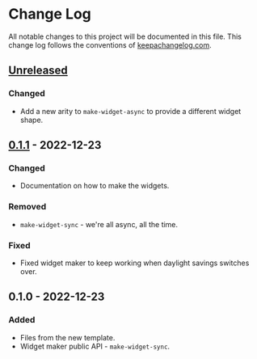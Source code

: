 # Change Log
All notable changes to this project will be documented in this file. This change log follows the conventions of [keepachangelog.com](http://keepachangelog.com/).

## [Unreleased]
### Changed
- Add a new arity to `make-widget-async` to provide a different widget shape.

## [0.1.1] - 2022-12-23
### Changed
- Documentation on how to make the widgets.

### Removed
- `make-widget-sync` - we're all async, all the time.

### Fixed
- Fixed widget maker to keep working when daylight savings switches over.

## 0.1.0 - 2022-12-23
### Added
- Files from the new template.
- Widget maker public API - `make-widget-sync`.

[Unreleased]: https://sourcehost.site/your-name/respondent/compare/0.1.1...HEAD
[0.1.1]: https://sourcehost.site/your-name/respondent/compare/0.1.0...0.1.1
